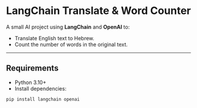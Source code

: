 # LangChain Translate & Word Counter

A small AI project using **LangChain** and **OpenAI** to:

- Translate English text to Hebrew.
- Count the number of words in the original text.

---

## Requirements

- Python 3.10+
- Install dependencies:

```bash
pip install langchain openai
